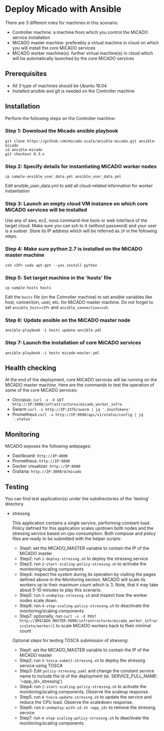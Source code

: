 # Deploy Micado with Ansible

There are 3 different roles for machines in this scenario:
 - Controller machine: a machine from which you control the MiCADO service installation
 - MiCADO master machine: preferebly a virtual machine in cloud on which you will install the core MiCADO services
 - MiCADO worker machine(s): further virtual machine(s) in cloud which will be automatically launched by the core MiCADO services

## Prerequisites

 - All 3 type of machines should be Ubuntu 16.04
 - Installed ansible and git is needed on the Controller machine

## Installation

Perform the following steps on the Controller machine:

### Step 1: Download the Micado ansible playbook

```
git clone https://github.com/micado-scale/ansible-micado.git ansible-micado
cd ansible-micado
git checkout 0.3.x
```

### Step 2: Specify details for instantiating MiCADO worker nodes

```
cp sample-ansible_user_data.yml ansible_user_data.yml
```
Edit ansible_user_data.yml to add all cloud-related information for worker instantiation

### Step 3: Launch an empty cloud VM instance on which core MiCADO services will be installed

Use any of aws, ec2, nova command-line tools or web interface of the target cloud. Make sure you can ssh to it (without password) and your user is a sudoer. Store its IP address which will be referred as `IP` in the following steps.

### Step 4: Make sure python 2.7 is installed on the MiCADO master machine

```
ssh <IP> sudo apt-get --yes install python
```

### Step 5: Set target machine in the 'hosts' file

```
cp sample-hosts hosts
```
Edit the `hosts` file (on the Cotnroller machine) to set ansible variables like host, connection, user, etc. for MiCADO master machine. Do not forget to set `ansible_host=<IP>` and `ansible_connection=ssh`.

### Step 6: Update ansible on the MiCADO master node

```
ansible-playbook -i hosts update-ansible.yml
```

### Step 7: Launch the installation of core MiCADO services

```
ansible-playbook -i hosts micado-master.yml
```

## Health checking

At the end of the deployment, core MiCADO services will be running on the MiCADO master machine. Here are the commands to test the operation of some of the core MiCADO services:

- Occopus:
```curl -s -X GET http://IP:5000/infrastructures/micado_worker_infra```
- Swarm
```curl -s http://IP:2375/swarm | jq '.JoinTokens'```
- Prometheus
```curl -s http://IP:9090/api/v1/status/config | jq '.status'```

## Monitoring

MiCADO exposes the following webpages:
- Dashboard:
```http://IP:4000```
- Prometheus:
```http://IP:9090```
- Docker visualizer:
```http://IP:8080```
- Grafana:
```http://IP:3000/d/micado```

## Testing

You can find test application(s) under the subdirectories of the 'testing' directory.

- stressng

  This application contains a single service, performing constant load. Policy defined for this application scales up/down both nodes and the stressng service based on cpu consumption. Both compose and policy files are ready to be submitted with the helper scripts:
  - Step1: set the MICADO_MASTER variable to contain the IP of the MiCADO master
  - Step2: run ```1-deploy-stressng.sh``` to deploy the stressng service
  - Step3: run ```2-start-scaling-policy-stressng.sh``` to activate the monitoring/scaling components
  - Step4: inspect the system during its operation by visiting the pages defined above in the Monitoring section. MiCADO will scale its workers up to their maximum count which is 3. Note, that it may take about 5-10 minutes to play this scenario.
  - Step5: run ```3-undeploy-stressng.sh``` and inspect how the worker nodes scale down.
  - Step6: run ```4-stop-scaling-policy-stressng.sh``` to deactivate the monitoring/scaling components
  - Step7: optionally, run ```curl -s -X POST http://$MICADO_MASTER:5000/infrastructures/micado_worker_infra/scaleto/worker/1``` to scale MiCADO workers back to their minimal count

  Optional steps for testing TOSCA submission of stressng:
  - Step1: set the MICADO_MASTER variable to contain the IP of the MiCADO master
  - Step2: run ```5-tosca-submit-stressng.sh``` to deploy the stressng service using TOSCA
  - Step3: Edit ```policy-stressng.yaml``` and change the constant service name to include the id of the deployment (ie. SERVICE_FULL_NAME: '<app_id>_stressng')
  - Step4: run ```2-start-scaling-policy-stressng.sh``` to activate the monitoring/scaling components. Observe the scaleup response.
  - Step5: run ```8-tosca-update-stressng.sh``` to update the service and reduce the CPU load. Observe the scaledown response.
  - Step6: run ```6-undeploy-with-id.sh <app_id>``` to remove the stressng service
  - Step7: run ```4-stop-scaling-policy-stressng.sh``` to deactivate the monitoring/scaling components
